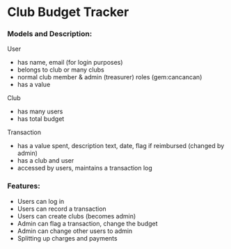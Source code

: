 # Club Budget Tracker


### Models and Description:

User

* has name, email (for login purposes)
* belongs to club or many clubs
* normal club member & admin (treasurer) roles (gem:cancancan)
* has a value

Club

* has many users
* has total budget

Transaction

* has a value spent, description text, date, flag if reimbursed (changed by admin)
* has a club and user
* accessed by users, maintains a transaction log 
	
### Features:

* Users can log in
* Users can record a transaction
* Users can create clubs (becomes admin)
* Admin can flag a transaction, change the budget
* Admin can change other users to admin
* Splitting up charges and payments


